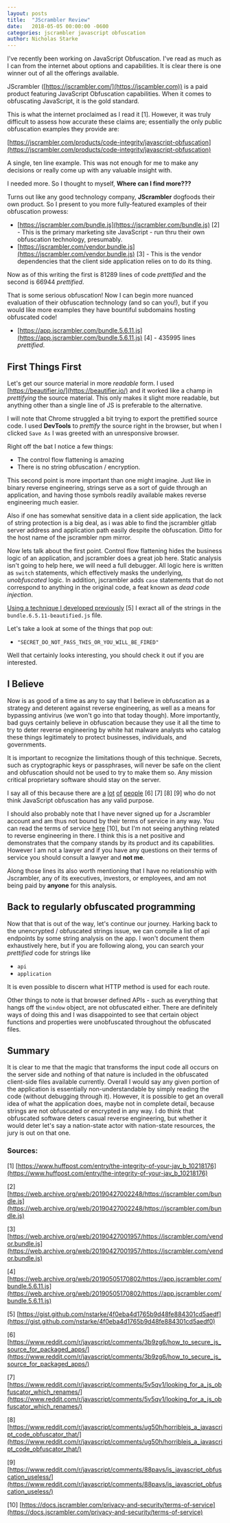 ```yaml
---
layout: posts
title:  "JScrambler Review"
date:   2018-05-05 00:00:00 -0600
categories: jscrambler javascript obfuscation
author: Nicholas Starke
---
```


I've recently been working on JavaScript Obfuscation.  I've read as much as I can from the internet about options and capabilities.  It is clear there is one winner out of all the offerings available.

JScrambler ([https://jscrambler.com/](https://jscambler.com)) is a paid product featuring JavaScript Obfuscation capabilities. When it comes to obfuscating JavaScript, it is the gold standard.

This is what the internet proclaimed as I read it [1].  However, it was truly difficult to assess how accurate these claims are; essentially the only public obfuscation examples they provide are:

[https://jscrambler.com/products/code-integrity/javascript-obfuscation](https://jscrambler.com/products/code-integrity/javascript-obfuscation)

A single, ten line example.  This was not enough for me to make any decisions or really come up with any valuable insight with.

I needed more.  So I thought to myself, **Where can I find more???**

Turns out like any good technology company, **JScrambler** dogfoods their own product.  So I present to you more fully-featured examples of their obfuscation prowess:


* [https://jscrambler.com/bundle.js](https://jscrambler.com/bundle.js) [2] - This is the primary marketing site JavaScript - run thru their own obfuscation technology, presumably.
* [https://jscrambler.com/vendor.bundle.js](https://jscrambler.com/vendor.bundle.js) [3] - This is the vendor dependencies that the client side application relies on to do its thing.

Now as of this writing the first is 81289 lines of code *prettified* and the second is 66944 *prettified*.

That is some serious obfuscation! Now I can begin more nuanced evaluation of their obfuscation technology (and so can you!), but if you would like more examples they have bountiful subdomains hosting obfuscated code!

* [https://app.jscrambler.com/bundle.5.6.11.js](https://app.jscrambler.com/bundle.5.6.11.js) [4] - 435995 lines *prettified*.

## First Things First

Let's get our source material in more *readable* form.  I used [https://beautifier.io/](https://beautifier.io/) and it worked like a champ in *prettifying* the source material.  This only makes it slight more readable, but anything other than a single line of JS is preferable to the alternative.

I will note that Chrome struggled a bit trying to export the prettified source code.  I used **DevTools** to *prettify* the source right in the browser, but when I clicked `Save As` I was greeted with an unresponsive browser.

Right off the bat I notice a few things:

* The control flow flattening is amazing
* There is no string obfuscation / encryption.

This second point is more important than one might imagine.  Just like in binary reverse engineering, strings serve as a sort of guide through an application, and having those symbols readily available makes reverse engineering much easier.

Also if one has somewhat sensitive data in a client side application, the lack of string protection is a big deal, as i was able to find the jscrambler gitlab server address and application path easily despite the obfuscation. Ditto for the host name of the jscrambler npm mirror.

Now lets talk about the first point. Control flow flattening hides the business logic of an application, and jscrambler does a great job here. Static analysis isn't going to help here, we will need a full debugger.  All logic here is written as `switch` statements, which effectively masks the underlying, *unobfuscated* logic.  In addition, jscrambler adds `case` statements that do not correspond to anything in the original code, a feat known as *dead code injection*.

[Using a technique I developed previously](https://gist.github.com/nstarke/4f0eba4d1765b9d48fe884301cd5aedf) [5] I exract all of the strings in the `bundle.6.5.11-beautified.js` file.

Let's take a look at some of the things that pop out:

* `"SECRET_DO_NOT_PASS_THIS_OR_YOU_WILL_BE_FIRED"`

Well that certainly looks interesting, you should check it out if you are interested.


## I Believe

Now is as good of a time as any to say that I believe in obfuscation as a strategy and deterent against reverse engineering, as well as a means for bypassing antivirus (we won't go into that today though). More importantly, bad guys certainly believe in obfuscation because they use it all the time to try to deter reverse engineering by white hat malware analysts who catalog these things legitimately to protect businesses, individuals, and governments. 

It is important to recognize the limitations though of this technique.  Secrets, such as cryptographic keys or passphrases, will never be safe on the client and obfuscation should not be used to try to make them so.  Any mission critical proprietary software should stay on the server.  

I say all of this because there are [a](https://www.reddit.com/r/javascript/comments/3b9zg6/how_to_secure_js_source_for_packaged_apps/) [lot](https://www.reddit.com/r/javascript/comments/5v5qv1/looking_for_a_js_obfuscator_which_renames/) [of](https://www.reddit.com/r/javascript/comments/ug50h/horriblejs_a_javascript_code_obfuscator_that/) [people](https://www.reddit.com/r/javascript/comments/88pavs/is_javascript_obfuscation_useless/) [6] [7] [8] [9] who do not think JavaScript obfuscation has any valid purpose.

I should also probably note that I have never signed up for a Jscrambler account and am thus not bound by their terms of service in any way.  You can read the terms of service [here](https://docs.jscrambler.com/privacy-and-security/terms-of-service) [10], but I'm not seeing anything related to reverse engineering in there.  I think this is a net positive and demonstrates that the company stands by its product and its capabilities.  However I am not a lawyer and if you have any questions on their terms of service you should consult a lawyer and **not me**.

Along those lines its also worth mentioning that I have no relationship with Jscrambler, any of its executives, investors, or employees, and am not being paid by **anyone** for this analysis.

## Back to regularly obfuscated programming

Now that that is out of the way, let's continue our journey.  Harking back to the unencrypted / obfuscated strings issue, we can compile a list of api endpoints by some string analysis on the app.  I won't document them exhaustively here, but if you are following along, you can search your *prettified* code for strings like 

* `api`
* `application`

It is even possible to discern what HTTP method is used for each route.

Other things to note is that browser defined APIs - such as everything that hangs off the `window` object, are not obfuscated either.  There are definitely ways of doing this and I was disappointed to see that certain object functions and properties were unobfuscated throughout the obfuscated files.

## Summary

It is clear to me that the magic that transforms the input code all occurs on the server side and nothing of that nature is included in the obfuscated client-side files available currently.  Overall I would say any given portion of the application is essentially non-understandable by simply reading the code (without debugging through it).  However, it is possible to get an overall idea of what the application does, maybe not in complete detail, because strings are not obfuscated or encrypted in any way.  I do think that obfuscated software deters casual reverse engineering, but whether it would deter let's say a nation-state actor with nation-state resources, the jury is out on that one.  


### Sources:

[1] [https://www.huffpost.com/entry/the-integrity-of-your-jav_b_10218176](https://www.huffpost.com/entry/the-integrity-of-your-jav_b_10218176)

[2] [https://web.archive.org/web/20190427002248/https://jscrambler.com/bundle.js](https://web.archive.org/web/20190427002248/https://jscrambler.com/bundle.js)

[3] [https://web.archive.org/web/20190427001957/https://jscrambler.com/vendor.bundle.js](https://web.archive.org/web/20190427001957/https://jscrambler.com/vendor.bundle.js)

[4] [https://web.archive.org/web/20190505170802/https://app.jscrambler.com/bundle.5.6.11.js](https://web.archive.org/web/20190505170802/https://app.jscrambler.com/bundle.5.6.11.js)

[5] [https://gist.github.com/nstarke/4f0eba4d1765b9d48fe884301cd5aedf](https://gist.github.com/nstarke/4f0eba4d1765b9d48fe884301cd5aedf0)

[6] [https://www.reddit.com/r/javascript/comments/3b9zg6/how_to_secure_js_source_for_packaged_apps/](https://www.reddit.com/r/javascript/comments/3b9zg6/how_to_secure_js_source_for_packaged_apps/)

[7] [https://www.reddit.com/r/javascript/comments/5v5qv1/looking_for_a_js_obfuscator_which_renames/](https://www.reddit.com/r/javascript/comments/5v5qv1/looking_for_a_js_obfuscator_which_renames/)

[8] [https://www.reddit.com/r/javascript/comments/ug50h/horriblejs_a_javascript_code_obfuscator_that/](https://www.reddit.com/r/javascript/comments/ug50h/horriblejs_a_javascript_code_obfuscator_that/)

[9] [https://www.reddit.com/r/javascript/comments/88pavs/is_javascript_obfuscation_useless/](https://www.reddit.com/r/javascript/comments/88pavs/is_javascript_obfuscation_useless/)

[10] [https://docs.jscrambler.com/privacy-and-security/terms-of-service](https://docs.jscrambler.com/privacy-and-security/terms-of-service)